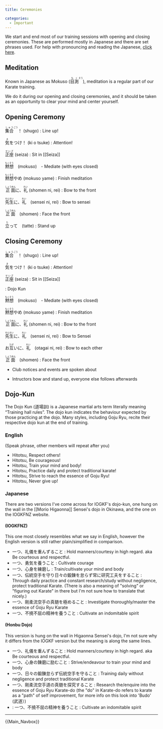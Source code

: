 ```yaml
---
title: Ceremonies

categories:
  - Important
---
```


We start and end most of our training sessions with opening and closing ceremonies. These are performed mostly in Japanese and there are set phrases used. For help with pronouncing and reading the Japanese, [click here](/japanese.md).

## Meditation

Known in Japanese as Mokuso (<ruby><rb>目</rb><rb>測</rb><rt>もく</rt><rt>そう</rt></ruby>), meditation is a regular part of our Karate training.

We do it during our opening and closing ceremonies, and it should be taken as an opportunity to clear your mind and center yourself.

## Opening Ceremony

<ruby><rb>集</rb><rb>合</rb><rt>しゅう</rt><rt>ごう</rt></ruby>！ (shugo) : Line up!

<ruby><rb>気</rb><rt>き</rt>をつけ</ruby>！ (ki o tsuke) : Attention!

<ruby><rb>正座</rb><rt>せいざ</rt></ruby> (seiza) : Sit in [[Seiza]]

<ruby><rb>黙想</rb><rt>もくそう</rt></ruby>　(mokuso)　- Mediate (with eyes closed)

<ruby><rb>黙想</rb><rt>もくそう</rt>やめ</ruby> (mokuso yame) : Finish meditation

<ruby><rb>正面</rb><rt>しょうめん</rt></ruby>に、<ruby><rb>礼</rb><rt>れい</rt></ruby> (shomen ni, rei) : Bow to the front

<ruby><rb>先生</rb><rt>せんせい</rt></ruby>に、<ruby><rb>礼</rb><rt>れい</rt></ruby>　(sensei ni, rei) : Bow to sensei

<ruby><rb>正面</rb><rt>しょうめん</rt></ruby>　(shomen) : Face the front

<ruby><rb>立</rb><rt>た</rt></ruby>って　(tatte) : Stand up

## Closing Ceremony

<ruby><rb>集</rb><rb>合</rb><rt>しゅう</rt><rt>ごう</rt></ruby>！ (shugo) : Line up!

<ruby><rb>気</rb><rt>き</rt>をつけ</ruby>！ (ki o tsuke) : Attention!

<ruby><rb>正座</rb><rt>せいざ</rt></ruby> (seiza) : Sit in [[Seiza]]

: Dojo Kun

<ruby><rb>黙想</rb><rt>もくそう</rt></ruby>　(mokuso)　- Mediate (with eyes closed)

<ruby><rb>黙想</rb><rt>もくそう</rt>やめ</ruby> (mokuso yame) : Finish meditation

<ruby><rb>正面</rb><rt>しょうめん</rt></ruby>に、<ruby><rb>礼</rb><rt>れい</rt></ruby> (shomen ni, rei) : Bow to the front

<ruby><rb>先生</rb><rt>せんせい</rt></ruby>に、<ruby><rb>礼</rb><rt>れい</rt></ruby>　(sensei ni, rei) : Bow to Sensei

お<ruby><rb>互</rb><rt>たが</rt></ruby>いに、<ruby><rb>礼</rb><rt>れい</rt></ruby>　(otagai ni, rei) : Bow to each other

<ruby><rb>正面</rb><rt>しょうめん</rt></ruby>　(shomen) : Face the front

- Club notices and events are spoken about

- Intructors bow and stand up, everyone else follows afterwards

## Dojo-Kun

The Dojo Kun (道場訓) is a Japanese martial arts term literally meaning “Training hall rules”. The dojo kun indicates the behaviour expected by those practicing at the dojo. Many styles, including Goju Ryu, recite their respective dojo kun at the end of training.

### English

(Speak phrase, other members will repeat after you)

- Hitotsu, Respect others!
- Hitotsu, Be courageous!
- Hitotsu, Train your mind and body!
- Hitotsu, Practice daily and protect traditional karate!
- Hitotsu, Strive to reach the essence of Goju Ryu!
- Hitotsu, Never give up!

### Japanese

There are two versions I've come across for IOGKF's dojo-kun, one hung on the wall in the [[Morio Higaonna]] Sensei's dojo in Okinawa, and the one on the IOGKFNZ website.

#### (IOGKFNZ)

This one most closely resembles what we say in English, however the English version is still rather plain/simplified in comparison.

- 一つ、礼儀を重んずること : Hold manners/courtesy in high regard. aka Be courteous and respectful.
- 一つ、勇気を養うこと : Cultivate courage
- 一つ、心身を練磨し : Train/cultivate your mind and body
- 一つ、伝統空手を守り日々の鍛錬を怠らず常に研究工夫をすること : Through daily practice and constant research/study without negligence, protect traditional Karate. (There is also a meaning of "solving" or "figuring out Karate" in there but I'm not sure how to translate that nicely.)
- 一つ、剛柔流空手の真髄を極めること : Investigate thoroughly/master the essence of Goju Ryu Karate
- 一つ、不撓不屈の精神を養うこと : Cultivate an indomitable spirit

#### (Honbu Dojo)

This version is hung on the wall in Higaonna Sensei's dojo, I'm not sure why it differs from the IOGKF version but the meaning is along the same lines.

- 一つ、礼儀を重んずること : Hold manners/courtesy in high regard. aka Be courteous and respectful.
- 一つ、心身の錬磨に励むこと : Strive/endeavour to train your mind and body
- 一つ、日々の鍛錬怠らず伝統空手を守ること : Training daily without negligence and protect traditional Karate
- 一つ、剛柔流空手道の真髄を探究すること : Research the/enquire into the essence of Goju Ryu Karate-do (the "do" in Karate-do refers to karate as a "path" of self improvement, for more info on this look into 'Budo' (武道）)
- : 一つ、不撓不屈の精神を養うこと : Cultivate an indomitable spirit

---

{{Main_Navbox}}
